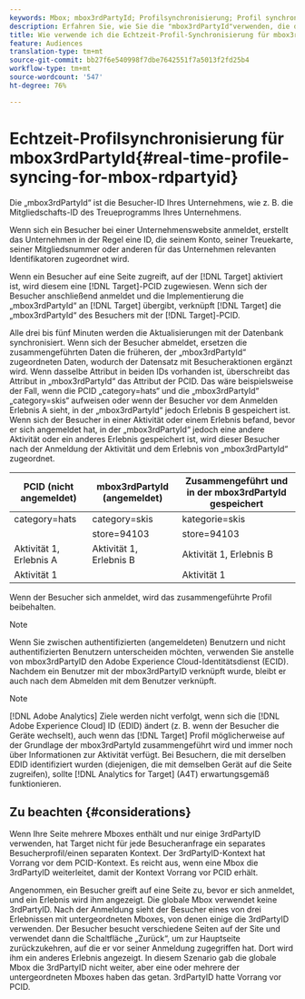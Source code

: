 ```yaml
---
keywords: Mbox; mbox3rdPartyId; Profilsynchronisierung; Profil synchronisieren
description: Erfahren Sie, wie Sie die "mbox3rdPartyId"verwenden, die die Besucher-ID Ihres Unternehmens darstellt, z. B. die Mitglieds-ID oder das Treueprogramm Ihres Unternehmens.
title: Wie verwende ich die Echtzeit-Profil-Synchronisierung für mbox3rdPartyId?
feature: Audiences
translation-type: tm+mt
source-git-commit: bb27f6e540998f7dbe7642551f7a5013f2fd25b4
workflow-type: tm+mt
source-wordcount: '547'
ht-degree: 76%

---
```



# Echtzeit-Profilsynchronisierung für mbox3rdPartyId{#real-time-profile-syncing-for-mbox-rdpartyid}

Die „mbox3rdPartyId“ ist die Besucher-ID Ihres Unternehmens, wie z. B. die Mitgliedschafts-ID des Treueprogramms Ihres Unternehmens.

Wenn sich ein Besucher bei einer Unternehmenswebsite anmeldet, erstellt das Unternehmen in der Regel eine ID, die seinem Konto, seiner Treuekarte, seiner Mitgliedsnummer oder anderen für das Unternehmen relevanten Identifikatoren zugeordnet wird.

Wenn ein Besucher auf eine Seite zugreift, auf der [!DNL Target] aktiviert ist, wird diesem eine [!DNL Target]-PCID zugewiesen. Wenn sich der Besucher anschließend anmeldet und die Implementierung die „mbox3rdPartyId“ an [!DNL Target] übergibt, verknüpft [!DNL Target] die „mbox3rdPartyId“ des Besuchers mit der [!DNL Target]-PCID.

Alle drei bis fünf Minuten werden die Aktualisierungen mit der Datenbank synchronisiert. Wenn sich der Besucher abmeldet, ersetzen die zusammengeführten Daten die früheren, der „mbox3rdPartyId“ zugeordneten Daten, wodurch der Datensatz mit Besucheraktionen ergänzt wird. Wenn dasselbe Attribut in beiden IDs vorhanden ist, überschreibt das Attribut in „mbox3rdPartyId“ das Attribut der PCID. Das wäre beispielsweise der Fall, wenn die PCID „category=hats“ und die „mbox3rdPartyId“ „category=skis“ aufweisen oder wenn der Besucher vor dem Anmelden Erlebnis A sieht, in der „mbox3rdPartyId“ jedoch Erlebnis B gespeichert ist. Wenn sich der Besucher in einer Aktivität oder einem Erlebnis befand, bevor er sich angemeldet hat, in der „mbox3rdPartyId“ jedoch eine andere Aktivität oder ein anderes Erlebnis gespeichert ist, wird dieser Besucher nach der Anmeldung der Aktivität und dem Erlebnis von „mbox3rdPartyId“ zugeordnet.

| PCID (nicht angemeldet) | mbox3rdPartyId (angemeldet) | Zusammengeführt und in der mbox3rdPartyId gespeichert |
|---|---|---|
| category=hats | category=skis | kategorie=skis |
|  | store=94103 | store=94103 |
| Aktivität 1, Erlebnis A | Aktivität 1, Erlebnis B | Aktivität 1, Erlebnis B |
| Aktivität 1 |  | Aktivität 1 |

Wenn der Besucher sich anmeldet, wird das zusammengeführte Profil beibehalten.

>[!NOTE]
>
>Wenn Sie zwischen authentifizierten (angemeldeten) Benutzern und nicht authentifizierten Benutzern unterscheiden möchten, verwenden Sie anstelle von mbox3rdPartyID den Adobe Experience Cloud-Identitätsdienst (ECID). Nachdem ein Benutzer mit der mbox3rdPartyID verknüpft wurde, bleibt er auch nach dem Abmelden mit dem Benutzer verknüpft.

>[!NOTE]
>
>[!DNL Adobe Analytics] Ziele werden nicht verfolgt, wenn sich die  [!DNL Adobe Experience Cloud] ID (EDID) ändert (z. B. wenn der Besucher die Geräte wechselt), auch wenn das  [!DNL Target] Profil möglicherweise auf der Grundlage der mbox3rdPartyId zusammengeführt wird und immer noch über Informationen zur Aktivität verfügt. Bei Besuchern, die mit derselben EDID identifiziert wurden (diejenigen, die mit demselben Gerät auf die Seite zugreifen), sollte [!DNL Analytics for Target] (A4T) erwartungsgemäß funktionieren.

## Zu beachten {#considerations}

Wenn Ihre Seite mehrere Mboxes enthält und nur einige 3rdPartyID verwenden, hat Target nicht für jede Besucheranfrage ein separates Besucherprofil/einen separaten Kontext. Der 3rdPartyID-Kontext hat Vorrang vor dem PCID-Kontext. Es reicht aus, wenn eine Mbox die 3rdPartyID weiterleitet, damit der Kontext Vorrang vor PCID erhält.

Angenommen, ein Besucher greift auf eine Seite zu, bevor er sich anmeldet, und ein Erlebnis wird ihm angezeigt. Die globale Mbox verwendet keine 3rdPartyID. Nach der Anmeldung sieht der Besucher eines von drei Erlebnissen mit untergeordneten Mboxes, von denen einige die 3rdPartyID verwenden. Der Besucher besucht verschiedene Seiten auf der Site und verwendet dann die Schaltfläche „Zurück“, um zur Hauptseite zurückzukehren, auf die er vor seiner Anmeldung zugegriffen hat. Dort wird ihm ein anderes Erlebnis angezeigt. In diesem Szenario gab die globale Mbox die 3rdPartyID nicht weiter, aber eine oder mehrere der untergeordneten Mboxes haben das getan. 3rdPartyID hatte Vorrang vor PCID.
